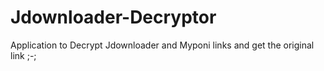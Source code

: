 # Jdownloader-Decryptor
Application to Decrypt  Jdownloader and Myponi links and get the original link ;-;
